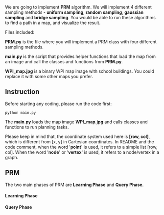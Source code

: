 We are going to implement **PRM** algorithm. We will implement 4 different sampling methods - **uniform sampling**, **random sampling**, **gaussian sampling** and **bridge sampling**. You would be able to run these algorithms to find a path in a map, and visualize the result.

Files included:

**PRM.py** is the file where you will implement a PRM class with four different sampling methods.

**main.py** is the script that provides helper functions that load the map from an image and call the classes and functions from **PRM.py**. 

**WPI_map.jpg** is a binary WPI map image with school buildings. You could replace it with some other maps you prefer.

## Instruction

Before starting any coding, please run the code first:

`python main.py`

The **main.py** loads the map image **WPI_map.jpg** and calls classes and functions to run planning tasks. 

Please keep in mind that, the coordinate system used here is **[row, col]**, which is different from [x, y] in Cartesian coordinates. In README and the code comment, when the word '**point**' is used, it refers to a simple list [row, col]. When the word '**node**' or '**vertex**' is used, it refers to a node/vertex in a graph. 

## PRM

The two main phases of PRM are **Learning Phase** and **Query Phase**. 

#### Learning Phase
#### Query Phase


  
  

